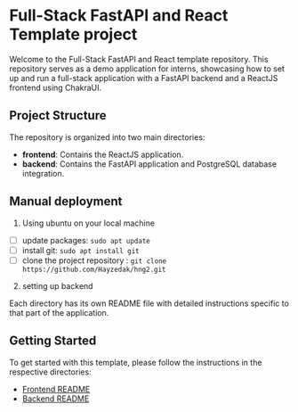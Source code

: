 # Full-Stack FastAPI and React Template project

Welcome to the Full-Stack FastAPI and React template repository. This repository serves as a demo application for interns, showcasing how to set up and run a full-stack application with a FastAPI backend and a ReactJS frontend using ChakraUI.

## Project Structure

The repository is organized into two main directories:

- **frontend**: Contains the ReactJS application.
- **backend**: Contains the FastAPI application and PostgreSQL database integration.

## Manual deployment 

1. Using ubuntu on your local machine

 - [ ] update packages: `sudo apt update`
 - [ ] install git: `sudo apt install git`
 - [ ] clone the project repository : `git clone https://github.com/Hayzedak/hng2.git`

2. setting up backend





Each directory has its own README file with detailed instructions specific to that part of the application.

## Getting Started

To get started with this template, please follow the instructions in the respective directories:

- [Frontend README](./frontend/README.md)
- [Backend README](./backend/README.md)

